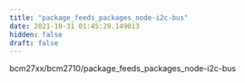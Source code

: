 ```yaml
---
title: "package_feeds_packages_node-i2c-bus"
date: 2021-10-31 01:45:29.149013
hidden: false
draft: false
---
```


bcm27xx/bcm2710/package_feeds_packages_node-i2c-bus

